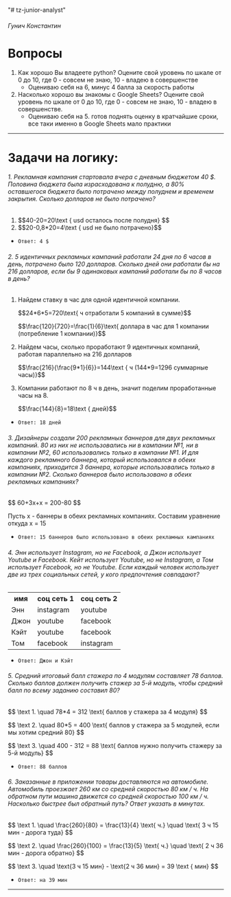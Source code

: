 "# tz-junior-analyst" 
<h6>Гунич Константин</h6>

<h1>Вопросы</h1>
<ol>
    <li>
        Как хорошо Вы владеете python? Оцените свой уровень по шкале от 0 до 10, где 0 - совсем не знаю, 10 - владею в совершенстве
        <ul>
            <li>Оцениваю себя на 6, минус 4 балла за скорость работы</li>
        </ul>
    </li>
    <li>
        Насколько хорошо вы знакомы с Google Sheets? Оцените свой уровень по шкале от 0 до 10, где 0 - совсем не знаю, 10 - владею в совершенстве.
        <ul>
            <li>Оцениваю себя на 5. готов поднять оценку в кратчайшие сроки, все таки именно в Google Sheets мало практики</li>
        </ul>
    </li>
</ol>

<hr>

<h1>Задачи на логику:</h1>
<h6>1. Рекламная кампания стартовала вчера с дневным бюджетом 40 $. Половина бюджета была израсходована к полудню, а 80% оставшегося бюджета было потрачено между полуднем и временем закрытия. Сколько долларов не было потрачено?</h6>
<ol>
    <li>
        $$40-20=20\text { usd осталось после полудня} $$
    </li>
    <li>
        $$20-0,8*20=4\text { usd не было потрачено}$$
    </li>
</ol>    
<ul>
    <li><code>Ответ: 4 $</code></li>
</ul>

<h6>2. 5 идентичных рекламных кампаний работали 24 дня по 6 часов в день, потрачено было 120 долларов. Сколько дней они работали бы на 216 долларов, если бы 9 одинаковых кампаний работали бы по 8 часов в день?</h6>
<ol>
    <li>Найдем ставку в час для одной идентичной компании.
        <p>$$24*6*5=720\text{ ч отработали 5 компаний в сумме}$$</p>
        <p>$$\frac{120}{720}=\frac{1}{6}\text{ доллара в час для 1 компании (потребление 1 компании)}$$</p>
    </li>
    <li>Найдем часы, сколько проработают 9 идентичных компаний, работая параллельно на 216 долларов
        <p>$$\frac{216}{\frac{9*1}{6}}=144\text { ч (144*9=1296 суммарные часы)}$$</p>
    </li>
    <li>Компании работают по 8 ч в день, значит поделим проработанные часы на 8.
        <p>$$\frac{144}{8}=18\text { дней}$$</p>
    </li>
</ol>
<ul>
    <li><code>Ответ: 18 дней</code></li>
</ul>

<h6>3. Дизайнеры создали 200 рекламных баннеров для двух рекламных кампаний. 80 из них не использовались ни в кампании №1, ни в кампании №2, 60 использовались только в кампании №1. И для каждого рекламного баннера, который использовался в обеих кампаниях, приходится 3 баннера, которые использовались только в кампании №2. Сколько баннеров было использовано в обеих рекламных кампаниях?</h6>
<p>$$  60+3x+x = 200-80 $$</p>
<p>Пусть x - баннеры в обеих рекламных компаниях. Составим уравнение откуда x = 15</p>
<ul>
    <li><code>Ответ: 15 баннеров было использовано в обеих рекламных кампаниях</code></li>
</ul>

<h6>4. Энн использует Instagram, но не Facebook, а Джон использует Youtube и Facebook. Кейт использует Youtube, но не Instagram, а Том использует Facebook, но не Youtube. Если каждый человек использует две из трех социальных сетей, у кого предпочтения совпадают?</h6>
<table>
    <tr>
        <th>имя</th>
        <th>соц сеть 1</th>
        <th>соц сеть 2</th>
    </tr>
    <tr>
        <td>Энн</td>
        <td>instagram</td>
        <td>youtube</td>
    </tr>
    <tr>
        <td>Джон</td>
        <td>youtube</td>
        <td>facebook</td>
    </tr>
    <tr>
        <td>Кэйт</td>
        <td>youtube</td>
        <td>facebook</td>
    </tr>
    <tr>
        <td>Том</td>
        <td>facebook</td>
        <td>instagram</td>
    </tr>
</table>
<ul>
    <li><code>Ответ: Джон и Кэйт</code></li>
</ul>

<h6>5. Средний итоговый балл стажера по 4 модулям составляет 78 баллов. Сколько баллов должен получить стажер за 5-й модуль, чтобы средний балл по всему заданию составил 80?</h6>
<p>$$ \text 1. \quad 78*4 = 312 \text{ баллов у стажера за 4 модуля} $$</p>
<p>$$ \text 2. \quad 80*5 = 400 \text{ баллов у стажера за 5 модулей, если мы хотим средний 80} $$</p>
<p>$$ \text 3. \quad 400 - 312 = 88 \text{ баллов нужно получить стажеру за 5-й модуль} $$</p>
<ul>
    <li><code>Ответ: 88 баллов</code></li>
</ul>

<h6>6. Заказанные в приложении товары доставляются на автомобиле. Автомобиль проезжает 260 км со средней скоростью 80 км / ч. На обратном пути машина движется со средней скоростью 100 км / ч. Насколько быстрее был обратный путь? Ответ указать в минутах.</h6>
<p>$$ \text 1. \quad \frac{260}{80} = \frac{13}{4} \text{ ч.} \quad  \text{ 3 ч 15 мин - дорога туда} $$</p>
<p>$$ \text 2. \quad \frac{260}{100} = \frac{13}{5} \text{ ч.} \quad  \text{ 2 ч 36 мин - дорога обратно} $$</p>
<p>$$  \text 3. \quad \text{3 ч 15 мин} - \text{2 ч 36 мин} = 39 \text { мин} $$</p>
<ul>
    <li><code>Ответ: на 39 мин</code></li>
</ul>

<hr>

